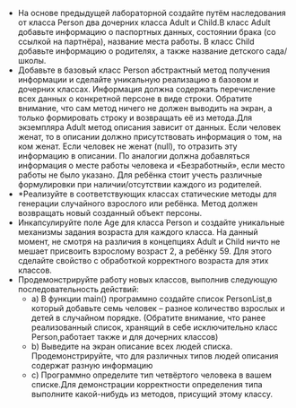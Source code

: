 - На основе предыдущей лабораторной создайте путём наследования от класса Person два дочерних класса Adult и Child.В класс Adult добавьте информацию о паспортных данных, состоянии брака (со ссылкой на партнёра), 
название места работы. В класс Child добавьте информацию о родителях, а также название детского сада/школы.
- Добавьте в базовый класс Person абстрактный метод получения информации и сделайте уникальную реализацию в базовом и дочерних классах. Информация должна содержать перечисление всех данных о конкретной персоне в виде строки. Обратите внимание, что сам метод ничего не должен выводить на экран, а только формировать строку и возвращать её из метода.Для экземпляра Adult метод описания зависит от данных. Если человек женат, то в описании должно присутствовать информация о том, на ком
женат. Если человек не женат (null), то отразить эту информацию в описании. По аналогии должна добавляться информация о месте работы человека и «Безработный», если место работы не было указано.
Для ребёнка стоит учесть различные формулировки при наличии/отсутствии каждого из родителей.
- *Реализуйте в соответствующих классах статические методы для
генерации случайного взрослого или ребёнка. Метод должен возвращать
новый созданный объект персоны.
- Инкапсулируйте поле Age для класса Person и создайте уникальные
механизмы задания возраста для каждого класса. На данный момент, не
смотря на различия в концепциях Adult и Child ничто не мешает
присвоить взрослому возраст 2, а ребёнку 59. Для этого сделайте
свойство с обработкой корректного возраста для этих классов.
- Продемонстрируйте работу новых классов, выполнив следующую последовательность действий:
	 - a) В функции main() программно создайте список PersonList,в который добавьте семь человек –
разное количество взрослых и детей в случайном порядке. (Обратите внимание, что ранее
реализованный список, хранящий в себе исключительно класс Person,работает также и для дочерних классов)
	- b) Выведите на экран описание всех людей списка. Продемонстрируйте, что для различных типов людей описания содержат разную информацию
	- c) Программно определите тип четвёртого человека в вашем списке.Для демонстрации корректности определения типа выполните какой-нибудь из методов, присущий этому классу.